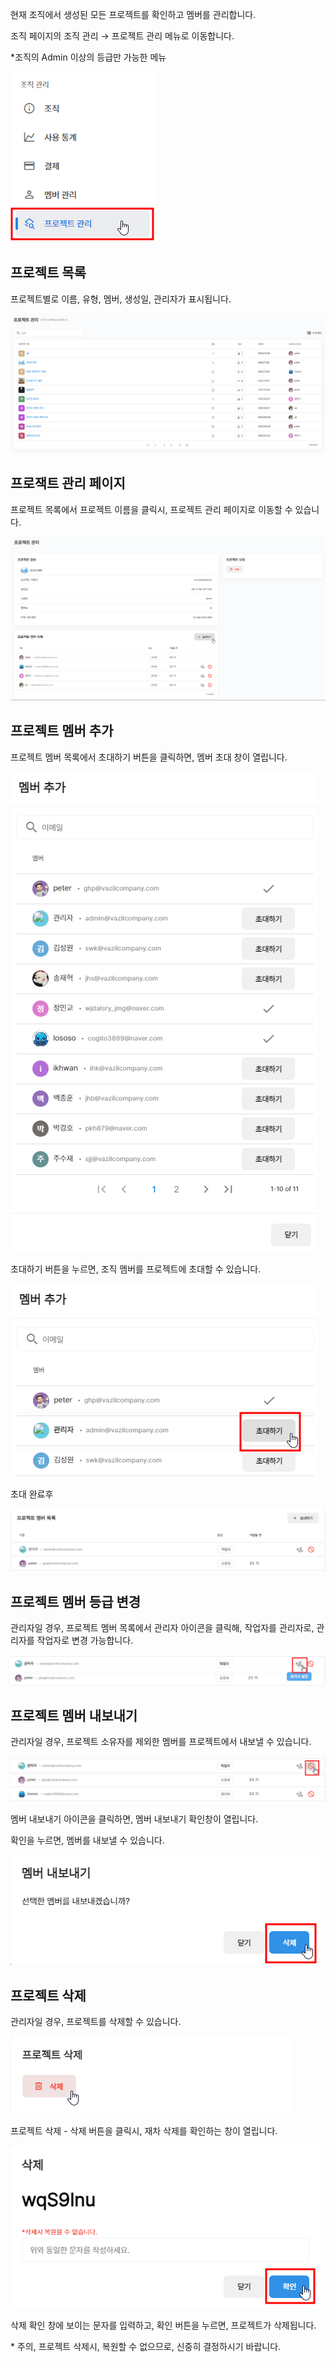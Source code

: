 현재 조직에서 생성된 모든 프로젝트를 확인하고 멤버를 관리합니다.

조직 페이지의 조직 관리 → 프로젝트 관리 메뉴로 이동합니다.

\*조직의 Admin 이상의 등급만 가능한 메뉴

![img1](https://raw.githubusercontent.com/vazilcompany/vridge-docs/main/guide/img/organization/project_management/move_to_project_management.png)  

  

  

프로젝트 목록
-------


프로젝트별로 이름, 유형, 멤버, 생성일, 관리자가 표시됩니다.

![img1](https://raw.githubusercontent.com/vazilcompany/vridge-docs/main/guide/img/organization/project_management/project_management_2.png)  

  


프로잭트 관리 페이지
-------

프로젝트 목록에서 프로젝트 이름을 클릭시, 프로젝트 관리 페이지로 이동할 수 있습니다. 

![img1](https://raw.githubusercontent.com/vazilcompany/vridge-docs/main/guide/img/organization/project_management/project_management_3.png)  



  

프로젝트 멤버 추가
----------

프로젝트 멤버 목록에서 초대하기 버튼을 클릭하면, 멤버 초대 창이 열립니다. 

![img1](https://raw.githubusercontent.com/vazilcompany/vridge-docs/main/guide/img/organization/project_management/project_management_4.png)  



초대하기 버튼을 누르면, 조직 멤버를 프로젝트에 초대할 수 있습니다. 

![img1](https://raw.githubusercontent.com/vazilcompany/vridge-docs/main/guide/img/organization/project_management/project_management_5.png)  

  

초대 완료후 

![img1](https://raw.githubusercontent.com/vazilcompany/vridge-docs/main/guide/img/organization/project_management/project_management_6.png)  


  

프로젝트 멤버 등급 변경
-------------

관리자일 경우, 프로젝트 멤버 목록에서 관리자 아이콘을 클릭해, 작업자를 관리자로, 관리자를 작업자로 변경 가능합니다. 

![img1](https://raw.githubusercontent.com/vazilcompany/vridge-docs/main/guide/img/organization/project_management/project_management_7.png)  



프로젝트 멤버 내보내기
------

관리자일 경우, 프로젝트 소유자를 제외한 멤버를 프로젝트에서 내보낼 수 있습니다. 

![img1](https://raw.githubusercontent.com/vazilcompany/vridge-docs/main/guide/img/organization/project_management/project_management_8.png)  


멤버 내보내기 아이콘을 클릭하면, 멤버 내보내기 확인창이 열립니다. 

확인을 누르면, 멤버를 내보낼 수 있습니다. 

![img1](https://raw.githubusercontent.com/vazilcompany/vridge-docs/main/guide/img/organization/project_management/project_management_9.png)  


프로젝트 삭제 
-------

관리자일 경우, 프로젝트를 삭제할 수 있습니다. 

![img1](https://raw.githubusercontent.com/vazilcompany/vridge-docs/main/guide/img/organization/project_management/project_management_10.png)  


프로젝트 삭제 - 삭제 버튼을 클릭시, 재차 삭제를 확인하는 창이 열립니다. 

![img1](https://raw.githubusercontent.com/vazilcompany/vridge-docs/main/guide/img/organization/project_management/project_management_11.png)  

삭제 확인 창에 보이는 문자를 입력하고, 확인 버튼을 누르면, 프로젝트가 삭제됩니다. 

\* 주의, 프로젝트 삭제시, 복원할 수 없으므로, 신중히 결정하시기 바랍니다. 

